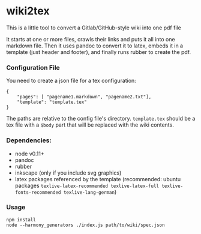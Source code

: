 wiki2tex
========

This is a little tool to convert a Gitlab/GitHub-style wiki into one pdf file

It starts at one or more files, crawls their links and puts it all into one markdown file.
Then it uses pandoc to convert it to latex, embeds it in a template (just header and footer),
and finally runs rubber to create the pdf.

### Configuration File

You need to create a json file for a tex configuration:

    {
        "pages": [ "pagename1.markdown", "pagename2.txt"],
        "template": "template.tex"
    }

The paths are relative to the config file's directory. `template.tex` should be a tex file with a `$body` part that will be replaced with the wiki contents.

### Dependencies:

* node v0.11+
* pandoc
* rubber
* inkscape (only if you include svg graphics)
* latex packages referenced by the template (recommended: ubuntu packages `texlive-latex-recommended texlive-latex-full texlive-fonts-recommended texlive-lang-german`)

### Usage

    npm install
    node --harmony_generators ./index.js path/to/wiki/spec.json
